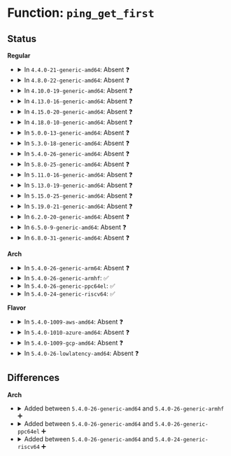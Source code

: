# Function: <code>ping_get_first</code>

## Status
<b>Regular</b>
<ul>
<li>
<details>
<summary>In <code>4.4.0-21-generic-amd64</code>: Absent ❓</summary>

```json
{
  "name": "ping_get_first",
  "collision_type": "Unique Static",
  "inline_type": "Selective",
  "funcs": [
    {
      "addr": 18446744071586854896,
      "name": "ping_get_first",
      "external": false,
      "loc": "net/ipv4/ping.c:1016",
      "file": "net/ipv4/ping.c",
      "inline": "not declared, inlined",
      "caller_inline": [],
      "caller_func": [
        "net/ipv4/ping.c:ping_get_idx"
      ]
    }
  ],
  "symbols": [
    {
      "addr": 18446744071586854896,
      "name": "ping_get_first.isra.10",
      "section": ".text",
      "bind": "STB_LOCAL",
      "size": 94
    }
  ]
}
```
</details>
</li>
<li>
<details>
<summary>In <code>4.8.0-22-generic-amd64</code>: Absent ❓</summary>

```json
{
  "name": "ping_get_first",
  "collision_type": "Unique Static",
  "inline_type": "Selective",
  "funcs": [
    {
      "addr": 18446744071587302976,
      "name": "ping_get_first",
      "external": false,
      "loc": "net/ipv4/ping.c:1019",
      "file": "net/ipv4/ping.c",
      "inline": "not declared, inlined",
      "caller_inline": [],
      "caller_func": [
        "net/ipv4/ping.c:ping_get_idx"
      ]
    }
  ],
  "symbols": [
    {
      "addr": 18446744071587302976,
      "name": "ping_get_first.isra.10",
      "section": ".text",
      "bind": "STB_LOCAL",
      "size": 97
    }
  ]
}
```
</details>
</li>
<li>
<details>
<summary>In <code>4.10.0-19-generic-amd64</code>: Absent ❓</summary>

```json
{
  "name": "ping_get_first",
  "collision_type": "Unique Static",
  "inline_type": "Selective",
  "funcs": [
    {
      "addr": 18446744071587504976,
      "name": "ping_get_first",
      "external": false,
      "loc": "net/ipv4/ping.c:1021",
      "file": "net/ipv4/ping.c",
      "inline": "not declared, inlined",
      "caller_inline": [],
      "caller_func": [
        "net/ipv4/ping.c:ping_get_idx"
      ]
    }
  ],
  "symbols": [
    {
      "addr": 18446744071587504976,
      "name": "ping_get_first.isra.10",
      "section": ".text",
      "bind": "STB_LOCAL",
      "size": 97
    }
  ]
}
```
</details>
</li>
<li>
<details>
<summary>In <code>4.13.0-16-generic-amd64</code>: Absent ❓</summary>

```json
{
  "name": "ping_get_first",
  "collision_type": "Unique Static",
  "inline_type": "Selective",
  "funcs": [
    {
      "addr": 18446744071587642400,
      "name": "ping_get_first",
      "external": false,
      "loc": "net/ipv4/ping.c:1023",
      "file": "net/ipv4/ping.c",
      "inline": "not declared, inlined",
      "caller_inline": [],
      "caller_func": [
        "net/ipv4/ping.c:ping_get_idx"
      ]
    }
  ],
  "symbols": [
    {
      "addr": 18446744071587642400,
      "name": "ping_get_first.isra.11",
      "section": ".text",
      "bind": "STB_LOCAL",
      "size": 97
    }
  ]
}
```
</details>
</li>
<li>
<details>
<summary>In <code>4.15.0-20-generic-amd64</code>: Absent ❓</summary>

```json
{
  "name": "ping_get_first",
  "collision_type": "Unique Static",
  "inline_type": "Selective",
  "funcs": [
    {
      "addr": 18446744071588167008,
      "name": "ping_get_first",
      "external": false,
      "loc": "net/ipv4/ping.c:1023",
      "file": "net/ipv4/ping.c",
      "inline": "not declared, inlined",
      "caller_inline": [],
      "caller_func": [
        "net/ipv4/ping.c:ping_get_idx"
      ]
    }
  ],
  "symbols": [
    {
      "addr": 18446744071588167008,
      "name": "ping_get_first.isra.11",
      "section": ".text",
      "bind": "STB_LOCAL",
      "size": 97
    }
  ]
}
```
</details>
</li>
<li>
<details>
<summary>In <code>4.18.0-10-generic-amd64</code>: Absent ❓</summary>

```json
{
  "name": "ping_get_first",
  "collision_type": "Unique Static",
  "inline_type": "Selective",
  "funcs": [
    {
      "addr": 18446744071588521488,
      "name": "ping_get_first",
      "external": false,
      "loc": "net/ipv4/ping.c:1026",
      "file": "net/ipv4/ping.c",
      "inline": "not declared, inlined",
      "caller_inline": [],
      "caller_func": [
        "net/ipv4/ping.c:ping_get_idx"
      ]
    }
  ],
  "symbols": [
    {
      "addr": 18446744071588521488,
      "name": "ping_get_first.isra.17",
      "section": ".text",
      "bind": "STB_LOCAL",
      "size": 102
    }
  ]
}
```
</details>
</li>
<li>
<details>
<summary>In <code>5.0.0-13-generic-amd64</code>: Absent ❓</summary>

```json
{
  "name": "ping_get_first",
  "collision_type": "Unique Static",
  "inline_type": "Selective",
  "funcs": [
    {
      "addr": 18446744071588715168,
      "name": "ping_get_first",
      "external": false,
      "loc": "net/ipv4/ping.c:1016",
      "file": "net/ipv4/ping.c",
      "inline": "not declared, inlined",
      "caller_inline": [],
      "caller_func": [
        "net/ipv4/ping.c:ping_get_idx"
      ]
    }
  ],
  "symbols": [
    {
      "addr": 18446744071588715168,
      "name": "ping_get_first.isra.16",
      "section": ".text",
      "bind": "STB_LOCAL",
      "size": 102
    }
  ]
}
```
</details>
</li>
<li>
<details>
<summary>In <code>5.3.0-18-generic-amd64</code>: Absent ❓</summary>

```json
{
  "name": "ping_get_first",
  "collision_type": "Unique Static",
  "inline_type": "Selective",
  "funcs": [
    {
      "addr": 18446744071589136240,
      "name": "ping_get_first",
      "external": false,
      "loc": "net/ipv4/ping.c:1011",
      "file": "net/ipv4/ping.c",
      "inline": "not declared, inlined",
      "caller_inline": [],
      "caller_func": [
        "net/ipv4/ping.c:ping_get_idx"
      ]
    }
  ],
  "symbols": [
    {
      "addr": 18446744071589136240,
      "name": "ping_get_first.isra.0",
      "section": ".text",
      "bind": "STB_LOCAL",
      "size": 102
    }
  ]
}
```
</details>
</li>
<li>
<details>
<summary>In <code>5.4.0-26-generic-amd64</code>: Absent ❓</summary>

```json
{
  "name": "ping_get_first",
  "collision_type": "Unique Static",
  "inline_type": "Selective",
  "funcs": [
    {
      "addr": 18446744071589360320,
      "name": "ping_get_first",
      "external": false,
      "loc": "net/ipv4/ping.c:1011",
      "file": "net/ipv4/ping.c",
      "inline": "not declared, inlined",
      "caller_inline": [],
      "caller_func": [
        "net/ipv4/ping.c:ping_get_idx"
      ]
    }
  ],
  "symbols": [
    {
      "addr": 18446744071589360320,
      "name": "ping_get_first.isra.0",
      "section": ".text",
      "bind": "STB_LOCAL",
      "size": 102
    }
  ]
}
```
</details>
</li>
<li>
<details>
<summary>In <code>5.8.0-25-generic-amd64</code>: Absent ❓</summary>

```json
{
  "name": "ping_get_first",
  "collision_type": "Unique Static",
  "inline_type": "Selective",
  "funcs": [
    {
      "addr": 18446744071590341680,
      "name": "ping_get_first",
      "external": false,
      "loc": "net/ipv4/ping.c:1014",
      "file": "net/ipv4/ping.c",
      "inline": "not declared, inlined",
      "caller_inline": [],
      "caller_func": [
        "net/ipv4/ping.c:ping_seq_next"
      ]
    }
  ],
  "symbols": [
    {
      "addr": 18446744071590341680,
      "name": "ping_get_first.isra.0",
      "section": ".text",
      "bind": "STB_LOCAL",
      "size": 107
    }
  ]
}
```
</details>
</li>
<li>
<details>
<summary>In <code>5.11.0-16-generic-amd64</code>: Absent ❓</summary>

```json
{
  "name": "ping_get_first",
  "collision_type": "Unique Static",
  "inline_type": "Selective",
  "funcs": [
    {
      "addr": 18446744071590394560,
      "name": "ping_get_first",
      "external": false,
      "loc": "net/ipv4/ping.c:1003",
      "file": "net/ipv4/ping.c",
      "inline": "not declared, inlined",
      "caller_inline": [],
      "caller_func": [
        "net/ipv4/ping.c:ping_seq_next"
      ]
    }
  ],
  "symbols": [
    {
      "addr": 18446744071590394560,
      "name": "ping_get_first.isra.0",
      "section": ".text",
      "bind": "STB_LOCAL",
      "size": 107
    }
  ]
}
```
</details>
</li>
<li>
<details>
<summary>In <code>5.13.0-19-generic-amd64</code>: Absent ❓</summary>

```json
{
  "name": "ping_get_first",
  "collision_type": "Unique Static",
  "inline_type": "Selective",
  "funcs": [
    {
      "addr": 18446744071590310624,
      "name": "ping_get_first",
      "external": false,
      "loc": "net/ipv4/ping.c:1007",
      "file": "net/ipv4/ping.c",
      "inline": "not declared, inlined",
      "caller_inline": [],
      "caller_func": [
        "net/ipv4/ping.c:ping_seq_next"
      ]
    }
  ],
  "symbols": [
    {
      "addr": 18446744071590310624,
      "name": "ping_get_first.isra.0",
      "section": ".text",
      "bind": "STB_LOCAL",
      "size": 107
    }
  ]
}
```
</details>
</li>
<li>
<details>
<summary>In <code>5.15.0-25-generic-amd64</code>: Absent ❓</summary>

```json
{
  "name": "ping_get_first",
  "collision_type": "Unique Static",
  "inline_type": "Selective",
  "funcs": [
    {
      "addr": 18446744071591098048,
      "name": "ping_get_first",
      "external": false,
      "loc": "net/ipv4/ping.c:1014",
      "file": "net/ipv4/ping.c",
      "inline": "not declared, inlined",
      "caller_inline": [],
      "caller_func": [
        "net/ipv4/ping.c:ping_seq_next"
      ]
    }
  ],
  "symbols": [
    {
      "addr": 18446744071591098048,
      "name": "ping_get_first.isra.0",
      "section": ".text",
      "bind": "STB_LOCAL",
      "size": 165
    }
  ]
}
```
</details>
</li>
<li>
<details>
<summary>In <code>5.19.0-21-generic-amd64</code>: Absent ❓</summary>

```json
{
  "name": "ping_get_first",
  "collision_type": "Unique Static",
  "inline_type": "Selective",
  "funcs": [
    {
      "addr": 18446744071592749984,
      "name": "ping_get_first",
      "external": false,
      "loc": "net/ipv4/ping.c:1031",
      "file": "net/ipv4/ping.c",
      "inline": "not declared, inlined",
      "caller_inline": [],
      "caller_func": [
        "net/ipv4/ping.c:ping_seq_next"
      ]
    }
  ],
  "symbols": [
    {
      "addr": 18446744071592749984,
      "name": "ping_get_first.isra.0",
      "section": ".text",
      "bind": "STB_LOCAL",
      "size": 185
    }
  ]
}
```
</details>
</li>
<li>
<details>
<summary>In <code>6.2.0-20-generic-amd64</code>: Absent ❓</summary>

```json
{
  "name": "ping_get_first",
  "collision_type": "Unique Static",
  "inline_type": "Selective",
  "funcs": [
    {
      "addr": 18446744071594621792,
      "name": "ping_get_first",
      "external": false,
      "loc": "net/ipv4/ping.c:1040",
      "file": "net/ipv4/ping.c",
      "inline": "not declared, inlined",
      "caller_inline": [],
      "caller_func": [
        "net/ipv4/ping.c:ping_seq_next"
      ]
    }
  ],
  "symbols": [
    {
      "addr": 18446744071594621792,
      "name": "ping_get_first.isra.0",
      "section": ".text",
      "bind": "STB_LOCAL",
      "size": 185
    }
  ]
}
```
</details>
</li>
<li>
<details>
<summary>In <code>6.5.0-9-generic-amd64</code>: Absent ❓</summary>

```json
{
  "name": "ping_get_first",
  "collision_type": "Unique Static",
  "inline_type": "Selective",
  "funcs": [
    {
      "addr": 18446744071595013936,
      "name": "ping_get_first",
      "external": false,
      "loc": "net/ipv4/ping.c:1025",
      "file": "net/ipv4/ping.c",
      "inline": "not declared, inlined",
      "caller_inline": [],
      "caller_func": [
        "net/ipv4/ping.c:ping_seq_next",
        "net/ipv4/ping.c:ping_v4_seq_start",
        "net/ipv4/ping.c:ping_get_next"
      ]
    }
  ],
  "symbols": [
    {
      "addr": 18446744071595013936,
      "name": "ping_get_first.isra.0",
      "section": ".text",
      "bind": "STB_LOCAL",
      "size": 197
    }
  ]
}
```
</details>
</li>
<li>
<details>
<summary>In <code>6.8.0-31-generic-amd64</code>: Absent ❓</summary>

```json
{
  "name": "ping_get_first",
  "collision_type": "Unique Static",
  "inline_type": "Selective",
  "funcs": [
    {
      "addr": 18446744071595825712,
      "name": "ping_get_first",
      "external": false,
      "loc": "net/ipv4/ping.c:1025",
      "file": "net/ipv4/ping.c",
      "inline": "not declared, inlined",
      "caller_inline": [],
      "caller_func": [
        "net/ipv4/ping.c:ping_seq_next",
        "net/ipv4/ping.c:ping_v4_seq_start",
        "net/ipv4/ping.c:ping_get_next"
      ]
    }
  ],
  "symbols": [
    {
      "addr": 18446744071595825712,
      "name": "ping_get_first.isra.0",
      "section": ".text",
      "bind": "STB_LOCAL",
      "size": 197
    }
  ]
}
```
</details>
</li>
</ul>
<b>Arch</b>
<ul>
<li>
<details>
<summary>In <code>5.4.0-26-generic-arm64</code>: Absent ❓</summary>

```json
{
  "name": "ping_get_first",
  "collision_type": "Unique Static",
  "inline_type": "Selective",
  "funcs": [
    {
      "addr": 18446603336503001512,
      "name": "ping_get_first",
      "external": false,
      "loc": "net/ipv4/ping.c:1011",
      "file": "net/ipv4/ping.c",
      "inline": "not declared, inlined",
      "caller_inline": [],
      "caller_func": [
        "net/ipv4/ping.c:ping_get_idx"
      ]
    }
  ],
  "symbols": [
    {
      "addr": 18446603336503001512,
      "name": "ping_get_first.isra.0",
      "section": ".text",
      "bind": "STB_LOCAL",
      "size": 176
    }
  ]
}
```
</details>
</li>
<li>
<details>
<summary>In <code>5.4.0-26-generic-armhf</code>: ✅</summary>

```c
struct sock * ping_get_first(struct seq_file * seq, int start)
```

```json
{
  "name": "ping_get_first",
  "collision_type": "Unique Static",
  "inline_type": "No",
  "funcs": [
    {
      "addr": 3235689208,
      "name": "ping_get_first",
      "external": false,
      "loc": "net/ipv4/ping.c:1011",
      "file": "net/ipv4/ping.c",
      "inline": "seen, unknown",
      "caller_inline": [],
      "caller_func": [
        "net/ipv4/ping.c:ping_get_idx",
        "net/ipv4/ping.c:ping_get_next"
      ]
    }
  ],
  "symbols": [
    {
      "addr": 3235689208,
      "name": "ping_get_first",
      "section": ".text",
      "bind": "STB_LOCAL",
      "size": 164
    }
  ]
}
```
</details>
</li>
<li>
<details>
<summary>In <code>5.4.0-26-generic-ppc64el</code>: ✅</summary>

```c
struct sock * ping_get_first(struct seq_file * seq, int start)
```

```json
{
  "name": "ping_get_first",
  "collision_type": "Unique Static",
  "inline_type": "No",
  "funcs": [
    {
      "addr": 13835058055296690112,
      "name": "ping_get_first",
      "external": false,
      "loc": "net/ipv4/ping.c:1011",
      "file": "net/ipv4/ping.c",
      "inline": "seen, unknown",
      "caller_inline": [],
      "caller_func": [
        "net/ipv4/ping.c:ping_get_idx",
        "net/ipv4/ping.c:ping_get_next"
      ]
    }
  ],
  "symbols": [
    {
      "addr": 13835058055296690112,
      "name": "ping_get_first",
      "section": ".text",
      "bind": "STB_LOCAL",
      "size": 184
    }
  ]
}
```
</details>
</li>
<li>
<details>
<summary>In <code>5.4.0-24-generic-riscv64</code>: ✅</summary>

```c
struct sock * ping_get_first(struct seq_file * seq, int start)
```

```json
{
  "name": "ping_get_first",
  "collision_type": "Unique Static",
  "inline_type": "No",
  "funcs": [
    {
      "addr": 18446743936279074252,
      "name": "ping_get_first",
      "external": false,
      "loc": "net/ipv4/ping.c:1011",
      "file": "net/ipv4/ping.c",
      "inline": "seen, unknown",
      "caller_inline": [],
      "caller_func": [
        "net/ipv4/ping.c:ping_get_idx",
        "net/ipv4/ping.c:ping_get_next"
      ]
    }
  ],
  "symbols": [
    {
      "addr": 18446743936279074252,
      "name": "ping_get_first",
      "section": ".text",
      "bind": "STB_LOCAL",
      "size": 156
    }
  ]
}
```
</details>
</li>
</ul>
<b>Flavor</b>
<ul>
<li>
<details>
<summary>In <code>5.4.0-1009-aws-amd64</code>: Absent ❓</summary>

```json
{
  "name": "ping_get_first",
  "collision_type": "Unique Static",
  "inline_type": "Selective",
  "funcs": [
    {
      "addr": 18446744071588966496,
      "name": "ping_get_first",
      "external": false,
      "loc": "net/ipv4/ping.c:1011",
      "file": "net/ipv4/ping.c",
      "inline": "not declared, inlined",
      "caller_inline": [],
      "caller_func": [
        "net/ipv4/ping.c:ping_get_idx"
      ]
    }
  ],
  "symbols": [
    {
      "addr": 18446744071588966496,
      "name": "ping_get_first.isra.0",
      "section": ".text",
      "bind": "STB_LOCAL",
      "size": 102
    }
  ]
}
```
</details>
</li>
<li>
<details>
<summary>In <code>5.4.0-1010-azure-amd64</code>: Absent ❓</summary>

```json
{
  "name": "ping_get_first",
  "collision_type": "Unique Static",
  "inline_type": "Selective",
  "funcs": [
    {
      "addr": 18446744071588678432,
      "name": "ping_get_first",
      "external": false,
      "loc": "net/ipv4/ping.c:1011",
      "file": "net/ipv4/ping.c",
      "inline": "not declared, inlined",
      "caller_inline": [],
      "caller_func": [
        "net/ipv4/ping.c:ping_get_idx"
      ]
    }
  ],
  "symbols": [
    {
      "addr": 18446744071588678432,
      "name": "ping_get_first.isra.0",
      "section": ".text",
      "bind": "STB_LOCAL",
      "size": 102
    }
  ]
}
```
</details>
</li>
<li>
<details>
<summary>In <code>5.4.0-1009-gcp-amd64</code>: Absent ❓</summary>

```json
{
  "name": "ping_get_first",
  "collision_type": "Unique Static",
  "inline_type": "Selective",
  "funcs": [
    {
      "addr": 18446744071589402880,
      "name": "ping_get_first",
      "external": false,
      "loc": "net/ipv4/ping.c:1011",
      "file": "net/ipv4/ping.c",
      "inline": "not declared, inlined",
      "caller_inline": [],
      "caller_func": [
        "net/ipv4/ping.c:ping_get_idx"
      ]
    }
  ],
  "symbols": [
    {
      "addr": 18446744071589402880,
      "name": "ping_get_first.isra.0",
      "section": ".text",
      "bind": "STB_LOCAL",
      "size": 102
    }
  ]
}
```
</details>
</li>
<li>
<details>
<summary>In <code>5.4.0-26-lowlatency-amd64</code>: Absent ❓</summary>

```json
{
  "name": "ping_get_first",
  "collision_type": "Unique Static",
  "inline_type": "Selective",
  "funcs": [
    {
      "addr": 18446744071589446256,
      "name": "ping_get_first",
      "external": false,
      "loc": "net/ipv4/ping.c:1011",
      "file": "net/ipv4/ping.c",
      "inline": "not declared, inlined",
      "caller_inline": [],
      "caller_func": [
        "net/ipv4/ping.c:ping_get_idx"
      ]
    }
  ],
  "symbols": [
    {
      "addr": 18446744071589446256,
      "name": "ping_get_first.isra.0",
      "section": ".text",
      "bind": "STB_LOCAL",
      "size": 102
    }
  ]
}
```
</details>
</li>
</ul>

## Differences
<b>Arch</b>
<ul>
<li>
<details>
<summary>Added between <code>5.4.0-26-generic-amd64</code> and <code>5.4.0-26-generic-armhf</code> ➕</summary>

```c
struct sock * ping_get_first(struct seq_file * seq, int start)
```
</details>
</li>
<li>
<details>
<summary>Added between <code>5.4.0-26-generic-amd64</code> and <code>5.4.0-26-generic-ppc64el</code> ➕</summary>

```c
struct sock * ping_get_first(struct seq_file * seq, int start)
```
</details>
</li>
<li>
<details>
<summary>Added between <code>5.4.0-26-generic-amd64</code> and <code>5.4.0-24-generic-riscv64</code> ➕</summary>

```c
struct sock * ping_get_first(struct seq_file * seq, int start)
```
</details>
</li>
</ul>

